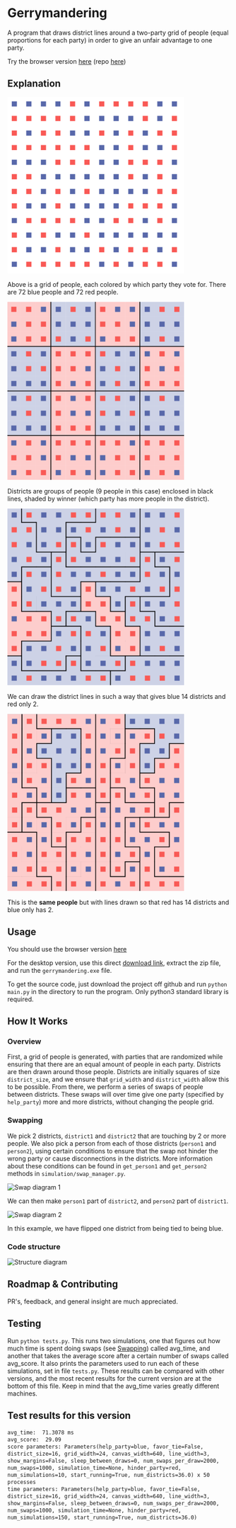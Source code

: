 # Gerrymandering
A program that draws district lines around a two-party grid of people (equal proportions for each party) in order to
give an unfair advantage to one party.

Try the browser version [here](https://mazore.github.io/gerrymandering-js) (repo [here](https://github.com/mazore/gerrymandering-js))

## Explanation

<img src="images/no_districts.png" width=400></img>

Above is a grid of people, each colored by which party they vote for. There are 72 blue people and 72 red people.

<img src="images/square_districts.png" width=400></img>

Districts are groups of people (9 people in this case) enclosed in black lines, shaded by winner (which party has more
people in the district).

<img src="images/gerrymandered_for_blue.png" width=400></img>

We can draw the district lines in such a way that gives blue 14 districts and red only 2.

<img src="images/gerrymandered_for_red.png" width=400></img>

This is the **same people** but with lines drawn so that red has 14 districts and blue only has 2.

## Usage

You should use the browser version [here](https://github.com/mazore/gerrymandering-js)

For the desktop version, use this direct [download link](https://www.dropbox.com/s/n8uh1a8l9s8sxhx/gerrymandering.zip?dl=1),
extract the zip file, and run the `gerrymandering.exe` file.

To get the source code, just download the project off github and run `python main.py` in the directory to run the
program. Only python3 standard library is required.

## How It Works

### Overview

First, a grid of people is generated, with parties that are randomized while ensuring that there are an equal amount of
people in each party. Districts are then drawn around those people. Districts are initially squares of size
`district_size`, and we ensure that `grid_width` and `district_width` allow this to be possible. From there, we perform
a series of swaps of people between districts. These swaps will over time give one party (specified by `help_party`)
more and more districts, without changing the people grid.

### Swapping
We pick 2 districts, `district1` and `district2` that are touching by 2 or more people. We also pick a person from each
of those districts (`person1` and `person2`), using certain conditions to ensure that the swap not hinder the wrong
party or cause disconnections in the districts. More information about these conditions can be found in `get_person1`
and `get_person2` methods in `simulation/swap_manager.py`.

![Swap diagram 1](images/swap_diagram1.png)

We can then make `person1` part of `district2`, and `person2` part of `district1`. 

![Swap diagram 2](images/swap_diagram2.png)

In this example, we have flipped one district from being tied to being blue.

### Code structure
![Structure diagram](images/code_structure.png)

## Roadmap & Contributing
PR's, feedback, and general insight are much appreciated.

## Testing
Run `python tests.py`. This runs two simulations, one that figures out how much time is spent doing swaps (see
[Swapping](###swapping)) called avg_time, and another that takes the average score after a certain number of swaps
called avg_score. It also prints the parameters used to run each of these simulations, set in file `tests.py`. These
results can be compared with other versions, and the most recent results for the current version are at the bottom of
this file. Keep in mind that the avg_time varies greatly different machines.

## Test results for this version
```
avg_time:  71.3078 ms
avg_score:  29.09
score parameters: Parameters(help_party=blue, favor_tie=False, district_size=16, grid_width=24, canvas_width=640, line_width=3, show_margins=False, sleep_between_draws=0, num_swaps_per_draw=2000, num_swaps=1000, simulation_time=None, hinder_party=red, num_simulations=10, start_running=True, num_districts=36.0) x 50 processes
time parameters: Parameters(help_party=blue, favor_tie=False, district_size=16, grid_width=24, canvas_width=640, line_width=3, show_margins=False, sleep_between_draws=0, num_swaps_per_draw=2000, num_swaps=1000, simulation_time=None, hinder_party=red, num_simulations=150, start_running=True, num_districts=36.0)
```
